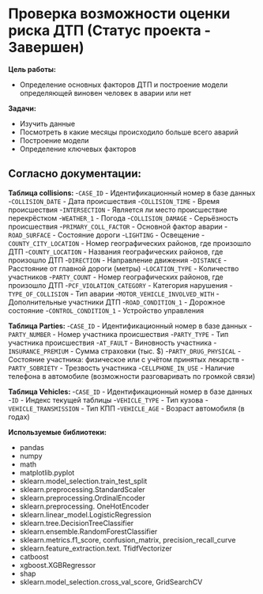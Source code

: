 # Проверка возможности оценки риска ДТП (Статус проекта - Завершен)
  
<b> Цель работы:</b> 
- Определение основных факторов ДТП и построение модели определяющей виновен человек в аварии или нет

<b>Задачи: </b>
- Изучить данные
- Посмотреть в какие месяцы происходило больше всего аварий
- Построение модели
- Определение ключевых факторов

## <b> Согласно документации: </b>  
<b> Таблица collisions: </b>
-`CASE_ID` - Идентификационный номер в базе данных 
-`COLLISION_DATE` - Дата происшествия 
-`COLLISION_TIME` - Время происшествия
-`INTERSECTION` - Является ли место происшествие перекрёстком 
-`WEATHER_1` - Погода 
-`COLLISION_DAMAGE` - Серьёзность происшествия 
-`PRIMARY_COLL_FACTOR` - Основной фактор аварии 
-`ROAD_SURFACE` - Состояние дороги
-`LIGHTING` - Освещение 
-`COUNTY_CITY_LOCATION` - Номер географических районов, где произошло ДТП 
-`COUNTY_LOCATION` - Названия географических районов, где произошло ДТП 
-`DIRECTION` - Направление движения 
-`DISTANCE` - Расстояние от главной дороги (метры)
-`LOCATION_TYPE` - Количество участников 
-`PARTY_COUNT` - Номер географических районов, где произошло ДТП 
-`PCF_VIOLATION_CATEGORY` - Категория нарушения 
-`TYPE_OF_COLLISION` - Тип аварии 
-`MOTOR_VEHICLE_INVOLVED_WITH` - Дополнительные участники ДТП 
-`ROAD_CONDITION_1` - Дорожное состояние
-`CONTROL_CONDITION_1` - Устройство управления 

<b> Таблица Parties: </b>
-`CASE_ID` - Идентификационный номер в базе данных 
-`PARTY_NUMBER` - Номер участника происшествия 
-`PARTY_TYPE` - Тип участника происшествия
-`AT_FAULT` - Виновность участника
-`INSURANCE_PREMIUM` - Сумма страховки (тыс. $) 
-`PARTY_DRUG_PHYSICAL` - Состояние участника: физическое или с учётом принятых лекарств 
-`PARTY_SOBRIETY` - Трезвость участника 
-`CELLPHONE_IN_USE` - Наличие телефона в автомобиле (возможности разговаривать по громкой связи) 

<b> Таблица Vehicles: </b>
-`CASE_ID` - Идентификационный номер в базе данных 
-`ID` - Индекс текущей таблицы
-`VEHICLE_TYPE` - Тип кузова
-`VEHICLE_TRANSMISSION` - Тип КПП
-`VEHICLE_AGE` - Возраст автомобиля (в годах) 



<b> Используемые библиотеки: </b>
- pandas
- numpy
- math
- matplotlib.pyplot
- sklearn.model_selection.train_test_split
- sklearn.preprocessing.StandardScaler 
- sklearn.preprocessing.OrdinalEncoder
- sklearn.preprocessing. OneHotEncoder
- sklearn.linear_model.LogisticRegression
- sklearn.tree.DecisionTreeClassifier
- sklearn.ensemble.RandomForestClassifier
- sklearn.metrics.f1_score, confusion_matrix, precision_recall_curve
- sklearn.feature_extraction.text. TfidfVectorizer
- catboost
- xgboost.XGBRegressor
- shap
- sklearn.model_selection.cross_val_score, GridSearchCV
